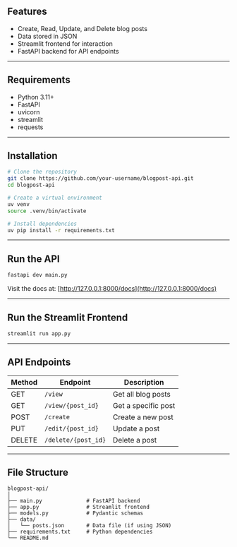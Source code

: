 
## Features

- Create, Read, Update, and Delete blog posts
- Data stored in JSON
- Streamlit frontend for interaction
- FastAPI backend for API endpoints

---

## Requirements

- Python 3.11+
- FastAPI
- uvicorn
- streamlit
- requests

---

## Installation

```bash
# Clone the repository
git clone https://github.com/your-username/blogpost-api.git
cd blogpost-api

# Create a virtual environment
uv venv
source .venv/bin/activate

# Install dependencies
uv pip install -r requirements.txt
````

---

## Run the API

```bash
fastapi dev main.py
```

Visit the docs at: [http://127.0.0.1:8000/docs](http://127.0.0.1:8000/docs)

---

## Run the Streamlit Frontend

```bash
streamlit run app.py
```

---

## API Endpoints

| Method | Endpoint            | Description         |
| ------ | ------------------- | ------------------- |
| GET    | `/view`             | Get all blog posts  |
| GET    | `/view/{post_id}`   | Get a specific post  |
| POST   | `/create`           | Create a new post   |
| PUT    | `/edit/{post_id}`   | Update a post       |
| DELETE | `/delete/{post_id}` | Delete a post       |

---

## File Structure

```
blogpost-api/
│
├── main.py              # FastAPI backend
├── app.py               # Streamlit frontend
├── models.py            # Pydantic schemas
├── data/
│   └── posts.json       # Data file (if using JSON)
├── requirements.txt     # Python dependencies
└── README.md
```

